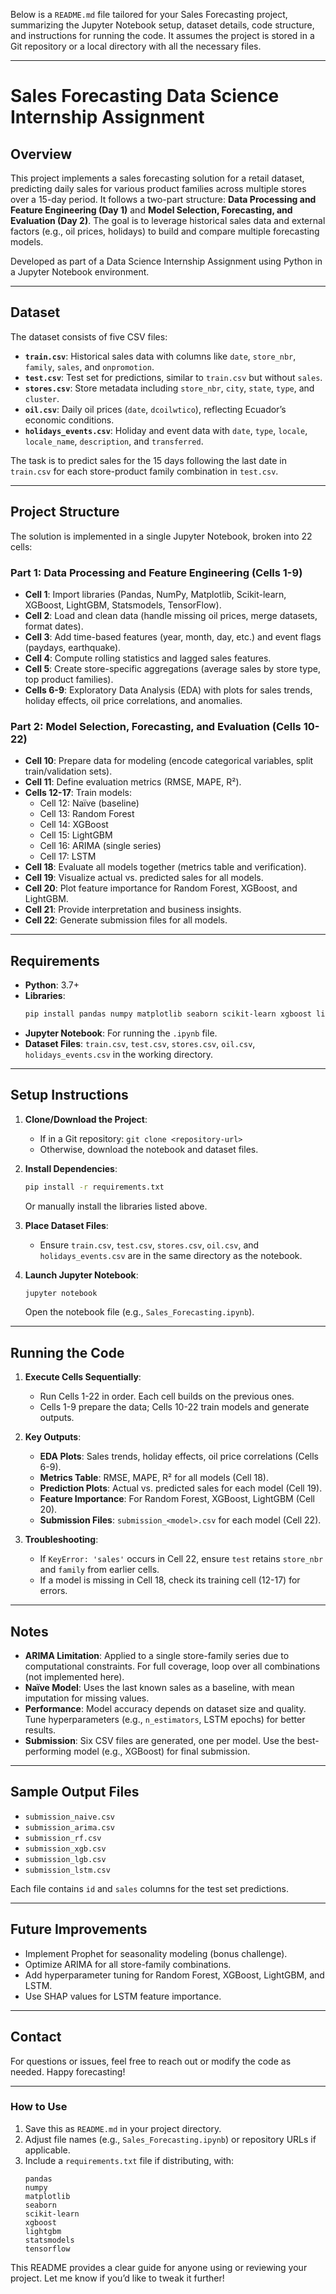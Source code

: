Below is a `README.md` file tailored for your Sales Forecasting project, summarizing the Jupyter Notebook setup, dataset details, code structure, and instructions for running the code. It assumes the project is stored in a Git repository or a local directory with all the necessary files.

---

# Sales Forecasting Data Science Internship Assignment

## Overview
This project implements a sales forecasting solution for a retail dataset, predicting daily sales for various product families across multiple stores over a 15-day period. It follows a two-part structure: **Data Processing and Feature Engineering (Day 1)** and **Model Selection, Forecasting, and Evaluation (Day 2)**. The goal is to leverage historical sales data and external factors (e.g., oil prices, holidays) to build and compare multiple forecasting models.

Developed as part of a Data Science Internship Assignment using Python in a Jupyter Notebook environment.

---

## Dataset
The dataset consists of five CSV files:
- **`train.csv`**: Historical sales data with columns like `date`, `store_nbr`, `family`, `sales`, and `onpromotion`.
- **`test.csv`**: Test set for predictions, similar to `train.csv` but without `sales`.
- **`stores.csv`**: Store metadata including `store_nbr`, `city`, `state`, `type`, and `cluster`.
- **`oil.csv`**: Daily oil prices (`date`, `dcoilwtico`), reflecting Ecuador’s economic conditions.
- **`holidays_events.csv`**: Holiday and event data with `date`, `type`, `locale`, `locale_name`, `description`, and `transferred`.

The task is to predict sales for the 15 days following the last date in `train.csv` for each store-product family combination in `test.csv`.

---

## Project Structure
The solution is implemented in a single Jupyter Notebook, broken into 22 cells:

### Part 1: Data Processing and Feature Engineering (Cells 1-9)
- **Cell 1**: Import libraries (Pandas, NumPy, Matplotlib, Scikit-learn, XGBoost, LightGBM, Statsmodels, TensorFlow).
- **Cell 2**: Load and clean data (handle missing oil prices, merge datasets, format dates).
- **Cell 3**: Add time-based features (year, month, day, etc.) and event flags (paydays, earthquake).
- **Cell 4**: Compute rolling statistics and lagged sales features.
- **Cell 5**: Create store-specific aggregations (average sales by store type, top product families).
- **Cells 6-9**: Exploratory Data Analysis (EDA) with plots for sales trends, holiday effects, oil price correlations, and anomalies.

### Part 2: Model Selection, Forecasting, and Evaluation (Cells 10-22)
- **Cell 10**: Prepare data for modeling (encode categorical variables, split train/validation sets).
- **Cell 11**: Define evaluation metrics (RMSE, MAPE, R²).
- **Cells 12-17**: Train models:
  - Cell 12: Naïve (baseline)
  - Cell 13: Random Forest
  - Cell 14: XGBoost
  - Cell 15: LightGBM
  - Cell 16: ARIMA (single series)
  - Cell 17: LSTM
- **Cell 18**: Evaluate all models together (metrics table and verification).
- **Cell 19**: Visualize actual vs. predicted sales for all models.
- **Cell 20**: Plot feature importance for Random Forest, XGBoost, and LightGBM.
- **Cell 21**: Provide interpretation and business insights.
- **Cell 22**: Generate submission files for all models.

---

## Requirements
- **Python**: 3.7+
- **Libraries**:
  ```bash
  pip install pandas numpy matplotlib seaborn scikit-learn xgboost lightgbm statsmodels tensorflow
  ```
- **Jupyter Notebook**: For running the `.ipynb` file.
- **Dataset Files**: `train.csv`, `test.csv`, `stores.csv`, `oil.csv`, `holidays_events.csv` in the working directory.

---

## Setup Instructions
1. **Clone/Download the Project**:
   - If in a Git repository: `git clone <repository-url>`
   - Otherwise, download the notebook and dataset files.

2. **Install Dependencies**:
   ```bash
   pip install -r requirements.txt
   ```
   Or manually install the libraries listed above.

3. **Place Dataset Files**:
   - Ensure `train.csv`, `test.csv`, `stores.csv`, `oil.csv`, and `holidays_events.csv` are in the same directory as the notebook.

4. **Launch Jupyter Notebook**:
   ```bash
   jupyter notebook
   ```
   Open the notebook file (e.g., `Sales_Forecasting.ipynb`).

---

## Running the Code
1. **Execute Cells Sequentially**:
   - Run Cells 1-22 in order. Each cell builds on the previous ones.
   - Cells 1-9 prepare the data; Cells 10-22 train models and generate outputs.

2. **Key Outputs**:
   - **EDA Plots**: Sales trends, holiday effects, oil price correlations (Cells 6-9).
   - **Metrics Table**: RMSE, MAPE, R² for all models (Cell 18).
   - **Prediction Plots**: Actual vs. predicted sales for each model (Cell 19).
   - **Feature Importance**: For Random Forest, XGBoost, LightGBM (Cell 20).
   - **Submission Files**: `submission_<model>.csv` for each model (Cell 22).

3. **Troubleshooting**:
   - If `KeyError: 'sales'` occurs in Cell 22, ensure `test` retains `store_nbr` and `family` from earlier cells.
   - If a model is missing in Cell 18, check its training cell (12-17) for errors.

---

## Notes
- **ARIMA Limitation**: Applied to a single store-family series due to computational constraints. For full coverage, loop over all combinations (not implemented here).
- **Naïve Model**: Uses the last known sales as a baseline, with mean imputation for missing values.
- **Performance**: Model accuracy depends on dataset size and quality. Tune hyperparameters (e.g., `n_estimators`, LSTM epochs) for better results.
- **Submission**: Six CSV files are generated, one per model. Use the best-performing model (e.g., XGBoost) for final submission.

---

## Sample Output Files
- `submission_naive.csv`
- `submission_arima.csv`
- `submission_rf.csv`
- `submission_xgb.csv`
- `submission_lgb.csv`
- `submission_lstm.csv`

Each file contains `id` and `sales` columns for the test set predictions.

---

## Future Improvements
- Implement Prophet for seasonality modeling (bonus challenge).
- Optimize ARIMA for all store-family combinations.
- Add hyperparameter tuning for Random Forest, XGBoost, LightGBM, and LSTM.
- Use SHAP values for LSTM feature importance.

---

## Contact
For questions or issues, feel free to reach out or modify the code as needed. Happy forecasting!

--- 

### How to Use
1. Save this as `README.md` in your project directory.
2. Adjust file names (e.g., `Sales_Forecasting.ipynb`) or repository URLs if applicable.
3. Include a `requirements.txt` file if distributing, with:
   ```
   pandas
   numpy
   matplotlib
   seaborn
   scikit-learn
   xgboost
   lightgbm
   statsmodels
   tensorflow
   ```

This README provides a clear guide for anyone using or reviewing your project. Let me know if you’d like to tweak it further!
